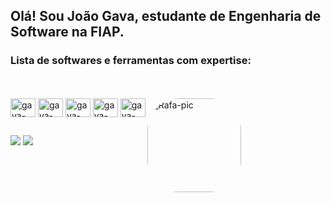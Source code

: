## Olá! Sou João Gava, estudante de Engenharia de Software na FIAP.
<h3>Lista de softwares e ferramentas com expertise:</h3>
<div style="display: inline-block">
  <br></br>
  <img align="center" alt="gava-PY" height="30cm" width="40" src="https://cdn.jsdelivr.net/gh/devicons/devicon/icons/python/python-original.svg">
  <img align="center" alt="gava-JS" height="30cm" width="40" src="https://cdn.jsdelivr.net/gh/devicons/devicon/icons/javascript/javascript-original.svg">
  <img align="center" alt="gava-HTML" height="30cm" width="40" src="https://cdn.jsdelivr.net/gh/devicons/devicon/icons/html5/html5-original.svg">
  <img align="center" alt="gava-AE" height="30cm" width="40" src="https://cdn.jsdelivr.net/gh/devicons/devicon/icons/aftereffects/aftereffects-original.svg" />
  <img align="center" alt="gava-PS" height="30cm" width="40" src="https://cdn.jsdelivr.net/gh/devicons/devicon/icons/photoshop/photoshop-line.svg" />
  <img align="right" alt="Rafa-pic" height="150" style="border-radius:50px;" src="https://cdn.jsdelivr.net/gh/devicons/devicon/icons/github/github-original-wordmark.svg">
 
##

<div>
<a href = "mailto:gavafiap@gmail.com"><img src="https://img.shields.io/badge/-Gmail-%23333?style=for-the-badge&logo=gmail&logoColor=white" target="_blank"></a>
<a href="https://www.linkedin.com/in/jo%C3%A3o-gava-5786b3271/" target="_blank" rel="noopener"><img src="https://img.shields.io/badge/-LinkedIn-%230077B5?style=for-the-badge&logo=linkedin&logoColor=white" target="_blank"></a>
</div>


